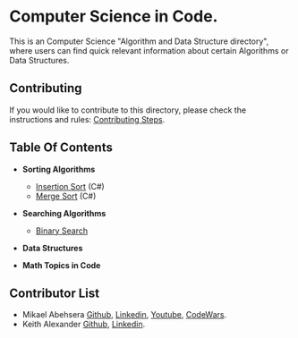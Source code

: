 # Computer Science in Code.
This is an Computer Science "Algorithm and Data Structure directory", where users can find quick relevant information about certain Algorithms or Data Structures.

## Contributing

If you would like to contribute to this directory, please check the instructions and rules: [Contributing Steps](https://github.com/MikaelAbehsera/Computer-Science-In-Code/blob/master/Contributing-rules.md).

## Table Of Contents

* **Sorting Algorithms**
  * [Insertion Sort](https://github.com/MikaelAbehsera/Computer-Science-In-Code/tree/master/Sorting%20Algorithms/Insertion-Sort) (C#)
  * [Merge Sort](https://github.com/MikaelAbehsera/Computer-Science-In-Code/tree/master/Sorting%20Algorithms/Merge-Sort) (C#)

* **Searching Algorithms**
  * [Binary Search](https://github.com/MikaelAbehsera/Computer-Science-In-Code/tree/master/Searching%20Algorithms/Binary-Search)
* **Data Structures**

* **Math Topics in Code**


## Contributor List

- Mikael Abehsera [Github](https://github.com/MikaelAbehsera), [Linkedin](https://www.linkedin.com/in/mikaelabehsera/), [Youtube](https://www.youtube.com/channel/UCXVDBeCwro9FqNeBr41Q2BQ?view_as=subscriber), [CodeWars](https://www.codewars.com/users/MikaelAbehsera).
- Keith Alexander [Github](https://github.com/keithatan), [Linkedin](https://www.linkedin.com/in/keithatan/).

